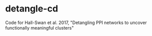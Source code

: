 # detangle-cd
Code for Hall-Swan et al. 2017, "Detangling PPI networks to uncover functionally meaningful clusters"
